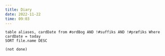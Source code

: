```yaml
---
title: Diary
date: 2022-11-22
time: 09:03
---
```


```dataview
table aliases, cardDate from #ordBog AND !#suffiks AND !#præfiks Where cardDate = today
SORT file.name DESC

```

```tasks
(not done)
```
